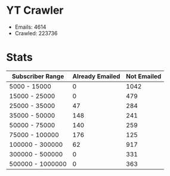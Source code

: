 # YT Crawler
- Emails: 4614
- Crawled: 223736

# Stats
| Subscriber Range  | Already Emailed | Not Emailed |
|-------|-------|-------|
| 5000 - 15000 | 0 | 1042 |
| 15000 - 25000 | 0 | 479 |
| 25000 - 35000 | 47 | 284 |
| 35000 - 50000 | 148 | 241 |
| 50000 - 75000 | 140 | 259 |
| 75000 - 100000 | 176 | 125 |
| 100000 - 300000 | 62 | 917 |
| 300000 - 500000 | 0 | 331 |
| 500000 - 1000000 | 0 | 363 |

